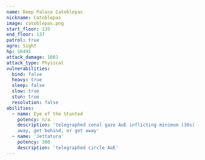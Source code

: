 ```yaml
---
name: Deep Palace Catoblepas
nickname: Catoblepas
image: catoblepas.png
start_floor: 135
end_floor: 137
patrol: true
agro: Sight
hp: 16491
attack_damage: 1081
attack_type: Physical
vulnerabilities:
  bind: false
  heavy: true
  sleep: false
  slow: true
  stun: true
  resolution: false
abilities:
  - name: Eye of the Stunted
    potency: n/a
    description: 'telegraphed conal gaze AoE inflicting minimum (30s) - look
    away, get behind, or get away'
  - name: 'Jettatura'
    potency: 300
    description: 'telegraphed circle AoE'
---
```

